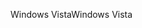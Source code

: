 <span data-ttu-id="05ac9-101">Windows Vista</span><span class="sxs-lookup"><span data-stu-id="05ac9-101">Windows Vista</span></span>